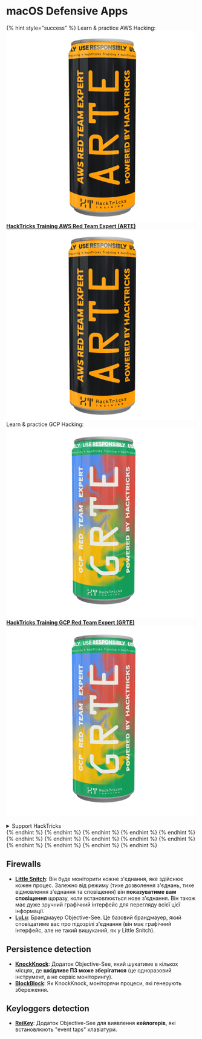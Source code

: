 # macOS Defensive Apps

{% hint style="success" %}
Learn & practice AWS Hacking:<img src="/.gitbook/assets/arte.png" alt="" data-size="line">[**HackTricks Training AWS Red Team Expert (ARTE)**](https://training.hacktricks.xyz/courses/arte)<img src="/.gitbook/assets/arte.png" alt="" data-size="line">\
Learn & practice GCP Hacking: <img src="/.gitbook/assets/grte.png" alt="" data-size="line">[**HackTricks Training GCP Red Team Expert (GRTE)**<img src="/.gitbook/assets/grte.png" alt="" data-size="line">](https://training.hacktricks.xyz/courses/grte)

<details>

<summary>Support HackTricks</summary>

* Check the [**subscription plans**](https://github.com/sponsors/carlospolop)!
* **Join the** 💬 [**Discord group**](https://discord.gg/hRep4RUj7f) or the [**telegram group**](https://t.me/peass) or **follow** us on **Twitter** 🐦 [**@hacktricks\_live**](https://twitter.com/hacktricks\_live)**.**
* **Share hacking tricks by submitting PRs to the** [**HackTricks**](https://github.com/carlospolop/hacktricks) and [**HackTricks Cloud**](https://github.com/carlospolop/hacktricks-cloud) github repos.

</details>
{% endhint %}
{% endhint %}
{% endhint %}
{% endhint %}
{% endhint %}
{% endhint %}
{% endhint %}
{% endhint %}
{% endhint %}
{% endhint %}
{% endhint %}
{% endhint %}
{% endhint %}
{% endhint %}

## Firewalls

* [**Little Snitch**](https://www.obdev.at/products/littlesnitch/index.html): Він буде моніторити кожне з'єднання, яке здійснює кожен процес. Залежно від режиму (тихе дозволення з'єднань, тихе відмовлення з'єднання та сповіщення) він **показуватиме вам сповіщення** щоразу, коли встановлюється нове з'єднання. Він також має дуже зручний графічний інтерфейс для перегляду всієї цієї інформації.
* [**LuLu**](https://objective-see.org/products/lulu.html): Брандмауер Objective-See. Це базовий брандмауер, який сповіщатиме вас про підозрілі з'єднання (він має графічний інтерфейс, але не такий вишуканий, як у Little Snitch).

## Persistence detection

* [**KnockKnock**](https://objective-see.org/products/knockknock.html): Додаток Objective-See, який шукатиме в кількох місцях, де **шкідливе ПЗ може зберігатися** (це одноразовий інструмент, а не сервіс моніторингу).
* [**BlockBlock**](https://objective-see.org/products/blockblock.html): Як KnockKnock, моніторячи процеси, які генерують збереження.

## Keyloggers detection

* [**ReiKey**](https://objective-see.org/products/reikey.html): Додаток Objective-See для виявлення **кейлогерів**, які встановлюють "event taps" клавіатури.
